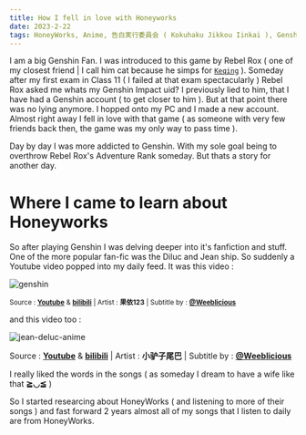 ```yaml
---
title: How I fell in love with Honeyworks
date: 2023-2-22
tags: HoneyWorks, Anime, 告白実行委員会 ( Kokuhaku Jikkou Iinkai ), Genshin Impact, Rebel Rox
---
```


I am a big Genshin Fan. I was introduced to this game by Rebel Rox ( one of my closest friend | I call him cat because he simps for [`Keqing`](https://genshin-impact.fandom.com/wiki/Keqing) ). Someday after my first exam in Class 11 ( I failed at that exam spectacularly ) Rebel Rox asked me whats my Genshin Impact uid? I previously lied to him, that I have had a Genshin account ( to get closer to him ). But at that point there was no lying anymore. I hopped onto my PC and I made a new account. Almost right away I fell in love with that game ( as someone with very few friends back then, the game was my only way to pass time ).

Day by day I was more addicted to Genshin. With my sole goal being to overthrow Rebel Rox's Adventure Rank someday. But thats a story for another day.

# Where I came to learn about Honeyworks

So after playing Genshin I was delving deeper into it's fanfiction and stuff. One of the more popular fan-fic was the Diluc and Jean ship. So suddenly a Youtube video popped into my daily feed. It was this video :

![genshin](./Genshin.av1)

<sub>

 Source : **[Youtube](https://www.youtube.com/watch/KpZvpVcmo5Q)** & **[bilibili](https://www.bilibili.com/video/BV1MP4y1p7UH/)** | Artist : **果依123** | Subtitle by : [**@Weeblicious**](https://www.youtube.com/@Weeblicious) 
 
 </sub>

and this video too :

![jean-deluc-anime](./Jean-deluc-anime.av1)
<sub> 

Source : [**Youtube**](https://www.youtube.com/watch/NuJceGJdDo8) & [**bilibili**](https://www.bilibili.com/video/BV1gL411n7rd/) | Artist : **小驴子尾巴** | Subtitle by : [**@Weeblicious**](https://www.youtube.com/@Weeblicious) 

</sub>

I really liked the words in the songs ( as someday I dream to have a wife like that **≧◡≦** )

So I started researcing about HoneyWorks ( and listening to more of their songs ) and fast forward 2 years almost all of my songs that I listen to daily are from HoneyWorks.
